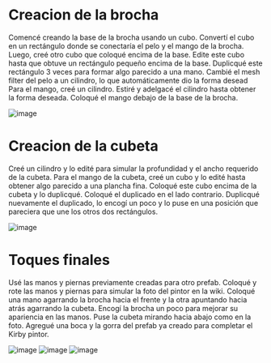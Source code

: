 # Creacion de la brocha

Comencé creando la base de la brocha usando un cubo. Convertí el cubo en un rectángulo donde se conectaría el pelo y el mango de la brocha. 
Luego, creé otro cubo que coloqué encima de la base. Edite este cubo hasta que obtuve un rectángulo pequeño encima de la base.
Duplicqué este rectángulo 3 veces para formar algo parecido a una mano. Cambié el mesh filter del pelo a un cilindro, lo que automáticamente dio la forma desead 
Para el mango, creé un cilindro. Estiré y adelgacé el cilindro hasta obtener la forma deseada. Coloqué el mango debajo de la base de la brocha.

![image](https://github.com/user-attachments/assets/45454547-3562-4bfe-99c6-4101c3bad340)


# Creacion de la cubeta

Creé un cilindro y lo edité para simular la profundidad y el ancho requerido de la cubeta. Para el mango de la cubeta, creé un cubo y lo edité hasta 
obtener algo parecido a una plancha fina. Coloqué este cubo encima de la cubeta y lo duplicqué. Coloqué el duplicado en el lado contrario.
Duplicqué nuevamente el duplicado, lo encogí un poco y lo puse en una posición que pareciera que une los otros dos rectángulos.

![image](https://github.com/user-attachments/assets/6b14146c-ae74-4e45-a6c0-2e2079fa02cc)


# Toques finales

Usé las manos y piernas previamente creadas para otro prefab. Coloqué y rote las manos y piernas para simular la foto del pintor en la wiki.
Coloqué una mano agarrando la brocha hacia el frente y la otra apuntando hacia atrás agarrando la cubeta. Encogí la brocha un poco para mejorar su apariencia en las manos.
Puse la cubeta mirando hacia abajo como en la foto. Agregué una boca y la gorra del prefab ya creado para completar el Kirby pintor.

![image](https://github.com/user-attachments/assets/6ebc3d87-1d46-465e-8c64-68c357f588b0)
![image](https://github.com/user-attachments/assets/de4c5142-6787-49a1-83c4-57680836a181)
![image](https://github.com/user-attachments/assets/a939b03b-4b9e-4bd7-a396-4908441b4939)

